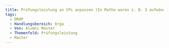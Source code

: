 ```yaml
---
title: Prüfungsleistung an CPs anpassen (In Mathe waren z. B. 3 aufwändige Prüfungsleistungen gefordert für 6 CP, während in anderen Modulen eine Hausarbeit für 6 CPs ausreichend waren)
tags:
  - DROP
  - Handlungsbereich: Orga
  - Von: Alumni Master
  - Themenfeld: Prüfungsleistung
  - Master
---
```

